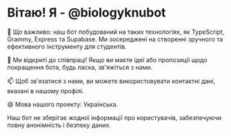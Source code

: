# Вітаю! Я - @biologyknubot

🌱 Що важливо: наш бот побудований на таких технологіях, як TypeScript, Grammy, Express та Supabase. Ми зосереджені на створенні зручного та ефективного інструменту для студентів.

💞️ Ми відкриті до співпраці! Якщо ви маєте ідеї або пропозиції щодо покращення бота, будь ласка, зв'яжіться з нами.

📫 Щоб зв'язатися з нами, ви можете використовувати контактні дані, вказані в нашому профілі.

😄 Мова нашого проекту: Українська.

Наш бот не зберігає жодної інформації про користувачів, забезпечуючи повну анонімність і безпеку даних.
